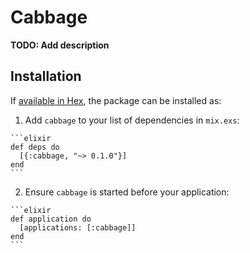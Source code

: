 # Cabbage

**TODO: Add description**

## Installation

If [available in Hex](https://hex.pm/docs/publish), the package can be installed as:

  1. Add `cabbage` to your list of dependencies in `mix.exs`:

    ```elixir
    def deps do
      [{:cabbage, "~> 0.1.0"}]
    end
    ```

  2. Ensure `cabbage` is started before your application:

    ```elixir
    def application do
      [applications: [:cabbage]]
    end
    ```

